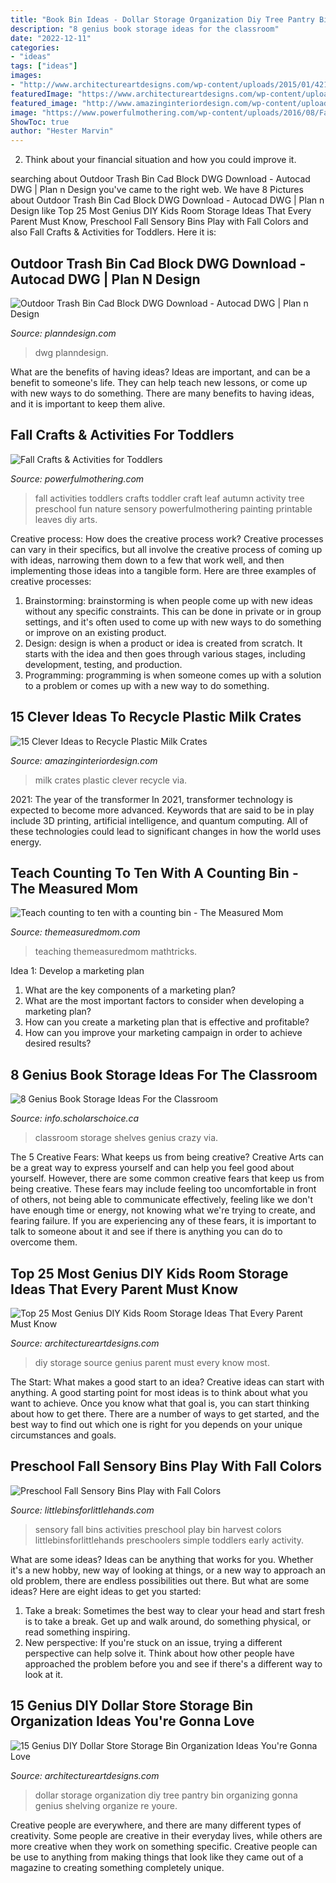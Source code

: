 ```yaml
---
title: "Book Bin Ideas - Dollar Storage Organization Diy Tree Pantry Bin Organizing Gonna Genius Shelving Organize Re Youre"
description: "8 genius book storage ideas for the classroom"
date: "2022-12-11"
categories:
- "ideas"
tags: ["ideas"]
images:
- "http://www.architectureartdesigns.com/wp-content/uploads/2015/01/421.jpg"
featuredImage: "https://www.architectureartdesigns.com/wp-content/uploads/2019/05/15-Genius-DIY-Dollar-Store-Storage-Bin-Organization-Ideas-Youre-Gonna-Love-4.jpg"
featured_image: "http://www.amazinginteriordesign.com/wp-content/uploads/2017/04/15-Clever-Ideas-to-Recycle-Plastic-Milk-Crates-6.jpg"
image: "https://www.powerfulmothering.com/wp-content/uploads/2016/08/Fall-Crafts-Activities-for-Toddlers-2.jpg"
ShowToc: true
author: "Hester Marvin"
---
```



2. Think about your financial situation and how you could improve it.

	

		
searching about Outdoor Trash Bin Cad Block DWG Download - Autocad DWG | Plan n Design you've came to the right web. We have 8 Pictures about Outdoor Trash Bin Cad Block DWG Download - Autocad DWG | Plan n Design like Top 25 Most Genius DIY Kids Room Storage Ideas That Every Parent Must Know, Preschool Fall Sensory Bins Play with Fall Colors and also Fall Crafts &amp; Activities for Toddlers. Here it is:
		
    
## Outdoor Trash Bin Cad Block DWG Download - Autocad DWG | Plan N Design

<img loading=lazy src="https://www.planndesign.com/sites/default/files/styles/400x310/public/2019/12/outdoor-trash-bin-cad-block-dwg-download.jpg?itok=3Ad5aWz_" onerror="this.onerror=null;this.src='https://tse2.mm.bing.net/th?id=OIP.OW8gFFUSEWdjOdtYo01lSgAAAA&amp;pid=15.1';" alt="Outdoor Trash Bin Cad Block DWG Download - Autocad DWG | Plan n Design">

_Source: planndesign.com_

>dwg planndesign. 

	

What are the benefits of having ideas?
Ideas are important, and can be a benefit to someone's life. They can help teach new lessons, or come up with new ways to do something. There are many benefits to having ideas, and it is important to keep them alive.

    
## Fall Crafts &amp; Activities For Toddlers

<img loading=lazy src="https://www.powerfulmothering.com/wp-content/uploads/2016/08/Fall-Crafts-Activities-for-Toddlers-2.jpg" onerror="this.onerror=null;this.src='https://tse4.mm.bing.net/th?id=OIP.68mno9wbqj-_npvU0XtKFgHaP3&amp;pid=15.1';" alt="Fall Crafts &amp; Activities for Toddlers">

_Source: powerfulmothering.com_

>fall activities toddlers crafts toddler craft leaf autumn activity tree preschool fun nature sensory powerfulmothering painting printable leaves diy arts. 

	

Creative process: How does the creative process work?
Creative processes can vary in their specifics, but all involve the creative process of coming up with ideas, narrowing them down to a few that work well, and then implementing those ideas into a tangible form. Here are three examples of creative processes: 
1. Brainstorming: brainstorming is when people come up with new ideas without any specific constraints. This can be done in private or in group settings, and it's often used to come up with new ways to do something or improve on an existing product. 
2. Design: design is when a product or idea is created from scratch. It starts with the idea and then goes through various stages, including development, testing, and production. 
3. Programming: programming is when someone comes up with a solution to a problem or comes up with a new way to do something.

    
## 15 Clever Ideas To Recycle Plastic Milk Crates

<img loading=lazy src="http://www.amazinginteriordesign.com/wp-content/uploads/2017/04/15-Clever-Ideas-to-Recycle-Plastic-Milk-Crates-6.jpg" onerror="this.onerror=null;this.src='https://tse4.mm.bing.net/th?id=OIP.7sa0zUguWuA2jIq48IrDhwHaJ2&amp;pid=15.1';" alt="15 Clever Ideas to Recycle Plastic Milk Crates">

_Source: amazinginteriordesign.com_

>milk crates plastic clever recycle via. 

	

2021: The year of the transformer
In 2021, transformer technology is expected to become more advanced. Keywords that are said to be in play include 3D printing, artificial intelligence, and quantum computing. All of these technologies could lead to significant changes in how the world uses energy.

    
## Teach Counting To Ten With A Counting Bin - The Measured Mom

<img loading=lazy src="https://cdn.themeasuredmom.com/wp-content/uploads/2017/05/counting-bin.png" onerror="this.onerror=null;this.src='https://tse3.mm.bing.net/th?id=OIP.HdVXKnbdBecmojyuZXlfmAHaLd&amp;pid=15.1';" alt="Teach counting to ten with a counting bin - The Measured Mom">

_Source: themeasuredmom.com_

>teaching themeasuredmom mathtricks. 

	

Idea 1: Develop a marketing plan
1. What are the key components of a marketing plan? 
2. What are the most important factors to consider when developing a marketing plan? 
3. How can you create a marketing plan that is effective and profitable? 
4. How can you improve your marketing campaign in order to achieve desired results?

    
## 8 Genius Book Storage Ideas For The Classroom

<img loading=lazy src="https://info.scholarschoice.ca/hs-fs/hubfs/1234.png?width=477&amp;name=1234.png" onerror="this.onerror=null;this.src='https://tse1.mm.bing.net/th?id=OIP.MfCYyD-7XBZdK3aINl72lgHaLS&amp;pid=15.1';" alt="8 Genius Book Storage Ideas For the Classroom">

_Source: info.scholarschoice.ca_

>classroom storage shelves genius crazy via. 

	

The 5 Creative Fears: What keeps us from being creative?
Creative Arts can be a great way to express yourself and can help you feel good about yourself. However, there are some common creative fears that keep us from being creative. These fears may include feeling too uncomfortable in front of others, not being able to communicate effectively, feeling like we don't have enough time or energy, not knowing what we're trying to create, and fearing failure. If you are experiencing any of these fears, it is important to talk to someone about it and see if there is anything you can do to overcome them.

    
## Top 25 Most Genius DIY Kids Room Storage Ideas That Every Parent Must Know

<img loading=lazy src="http://www.architectureartdesigns.com/wp-content/uploads/2015/01/421.jpg" onerror="this.onerror=null;this.src='https://tse1.mm.bing.net/th?id=OIP.tI-vfasP4o7e0wUcN2FZMAHaJ4&amp;pid=15.1';" alt="Top 25 Most Genius DIY Kids Room Storage Ideas That Every Parent Must Know">

_Source: architectureartdesigns.com_

>diy storage source genius parent must every know most. 

	

The Start: What makes a good start to an idea?
Creative ideas can start with anything. A good starting point for most ideas is to think about what you want to achieve. Once you know what that goal is, you can start thinking about how to get there. There are a number of ways to get started, and the best way to find out which one is right for you depends on your unique circumstances and goals.

    
## Preschool Fall Sensory Bins Play With Fall Colors

<img loading=lazy src="http://littlebinsforlittlehands.com/wp-content/uploads/2015/08/Fall-Sensory-Bins-Preschool-Fall-Color-Activities-Sensory-Play-602x1024.jpg" onerror="this.onerror=null;this.src='https://tse2.mm.bing.net/th?id=OIP.c0sk496bwtvkEiKB1Zc0vgHaMm&amp;pid=15.1';" alt="Preschool Fall Sensory Bins Play with Fall Colors">

_Source: littlebinsforlittlehands.com_

>sensory fall bins activities preschool play bin harvest colors littlebinsforlittlehands preschoolers simple toddlers early activity. 

	

What are some ideas?
Ideas can be anything that works for you. Whether it's a new hobby, new way of looking at things, or a new way to approach an old problem, there are endless possibilities out there. But what are some ideas? Here are eight ideas to get you started: 
1. Take a break: Sometimes the best way to clear your head and start fresh is to take a break. Get up and walk around, do something physical, or read something inspiring. 
2. New perspective: If you're stuck on an issue, trying a different perspective can help solve it. Think about how other people have approached the problem before you and see if there's a different way to look at it. 

    
## 15 Genius DIY Dollar Store Storage Bin Organization Ideas You&#039;re Gonna Love

<img loading=lazy src="https://www.architectureartdesigns.com/wp-content/uploads/2019/05/15-Genius-DIY-Dollar-Store-Storage-Bin-Organization-Ideas-Youre-Gonna-Love-4.jpg" onerror="this.onerror=null;this.src='https://tse2.mm.bing.net/th?id=OIP.dFAl7E_kPTSn8QEpwjA3YwHaLH&amp;pid=15.1';" alt="15 Genius DIY Dollar Store Storage Bin Organization Ideas You&#039;re Gonna Love">

_Source: architectureartdesigns.com_

>dollar storage organization diy tree pantry bin organizing gonna genius shelving organize re youre. 

	

Creative people are everywhere, and there are many different types of creativity. Some people are creative in their everyday lives, while others are more creative when they work on something specific. Creative people can be use to anything from making things that look like they came out of a magazine to creating something completely unique.

